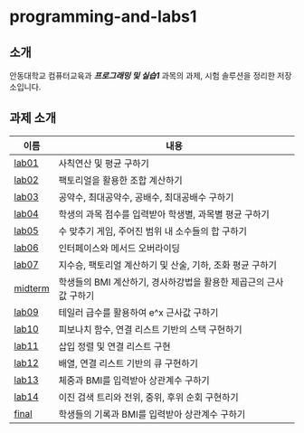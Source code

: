 # programming-and-labs1

## 소개

안동대학교 컴퓨터교육과 **_프로그래밍 및 실습1_** 과목의 과제, 시험 솔루션을 정리한 저장소입니다.

## 과제 소개

| 이름               | 내용                                                              |
| ------------------ | ----------------------------------------------------------------- |
| [lab01](lab01)     | 사칙연산 및 평균 구하기                                           |
| [lab02](lab02)     | 팩토리얼을 활용한 조합 계산하기                                   |
| [lab03](lab03)     | 공약수, 최대공약수, 공배수, 최대공배수 구하기                     |
| [lab04](lab04)     | 학생의 과목 점수를 입력받아 학생별, 과목별 평균 구하기            |
| [lab05](lab05)     | 수 맞추기 게임, 주어진 범위 내 소수들의 합 구하기                 |
| [lab06](lab06)     | 인터페이스와 메서드 오버라이딩                                    |
| [lab07](lab07)     | 지수승, 팩토리얼 계산하기 및 산술, 기하, 조화 평균 구하기         |
| [midterm](midterm) | 학생들의 BMI 계산하기, 경사하강법을 활용한 제곱근의 근사값 구하기 |
| [lab09](lab09)     | 테일러 급수를 활용하여 e^x 근사값 구하기                          |
| [lab10](lab10)     | 피보나치 함수, 연결 리스트 기반의 스택 구현하기                   |
| [lab11](lab11)     | 삽입 정렬 및 연결 리스트 구현                                     |
| [lab12](lab12)     | 배열, 연결 리스트 기반의 큐 구현하기                              |
| [lab13](lab13)     | 체중과 BMI를 입력받아 상관계수 구하기                             |
| [lab14](lab14)     | 이진 검색 트리와 전위, 중위, 후위 순회 구현하기                   |
| [final](final)     | 학생들의 기록과 BMI를 입력받아 상관계수 구하기                    |
